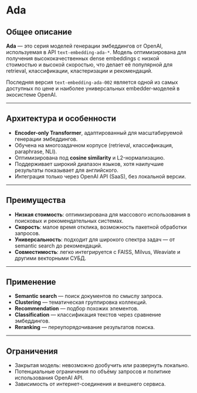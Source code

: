 # Ada

## Общее описание

**Ada** — это серия моделей генерации эмбеддингов от OpenAI, используемая в API `text-embedding-ada-*`. Модель оптимизирована для получения высококачественных dense embeddings с низкой стоимостью и высокой скоростью, что делает её популярной для retrieval, классификации, кластеризации и рекомендаций.

Последняя версия `text-embedding-ada-002` является одной из самых доступных по цене и наиболее универсальных embedder-моделей в экосистеме OpenAI.

---

## Архитектура и особенности

* **Encoder-only Transformer**, адаптированный для масштабируемой генерации эмбеддингов.
* Обучена на многозадачном корпусе (retrieval, классификация, paraphrase, NLI).
* Оптимизирована под **cosine similarity** и L2-нормализацию.
* Поддерживает широкий диапазон языков, хотя наилучшие результаты показывает для английского.
* Интеграция только через OpenAI API (SaaS), без локальной версии.

---

## Преимущества

* **Низкая стоимость**: оптимизирована для массового использования в поисковых и рекомендательных системах.
* **Скорость**: малое время отклика, возможность пакетной обработки запросов.
* **Универсальность**: подходит для широкого спектра задач — от semantic search до рекомендаций.
* **Совместимость**: легко интегрируется с FAISS, Milvus, Weaviate и другими векторными СУБД.

---

## Применение

* **Semantic search** — поиск документов по смыслу запроса.
* **Clustering** — тематическая группировка коллекций.
* **Recommendation** — подбор похожих элементов.
* **Classification** — классификация текстов через сравнение эмбеддингов.
* **Reranking** — переупорядочивание результатов поиска.

---

## Ограничения

* Закрытая модель: невозможно дообучить или развернуть локально.
* Потенциальные ограничения по объёму запросов и политике использования OpenAI API.
* Зависимость от интернет-соединения и внешнего сервиса.
